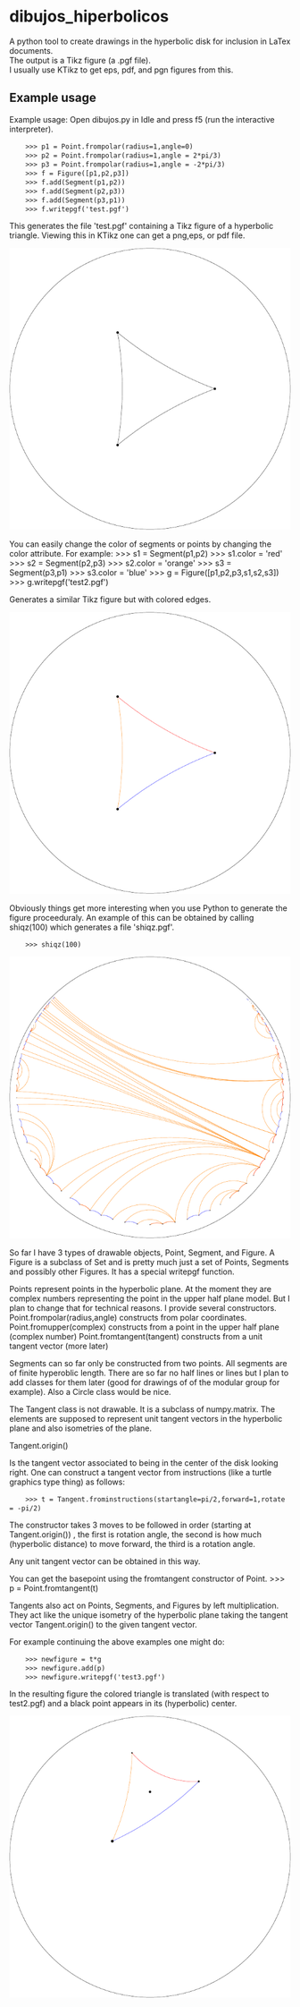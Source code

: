 # dibujos_hiperbolicos
A python tool to create drawings in the hyperbolic disk for inclusion in LaTex documents.  
The output is a Tikz figure (a .pgf file).  
I usually use KTikz to get eps, pdf, and pgn figures from this.

## Example usage

 Example usage:
 Open dibujos.py in Idle and press f5 (run the interactive interpreter).
 
        >>> p1 = Point.frompolar(radius=1,angle=0)
        >>> p2 = Point.frompolar(radius=1,angle = 2*pi/3)
        >>> p3 = Point.frompolar(radius=1,angle = -2*pi/3)
        >>> f = Figure([p1,p2,p3])
        >>> f.add(Segment(p1,p2))
        >>> f.add(Segment(p2,p3))
        >>> f.add(Segment(p3,p1))
        >>> f.writepgf('test.pgf')

 This generates the file 'test.pgf' containing a Tikz figure of a hyperbolic triangle.
 Viewing this in KTikz one can get a png,eps, or pdf file.
 
 ![test.pgn](/test.png)
 
 
 You can easily change the color of segments or points by changing the color attribute.
 For example:
        >>> s1 = Segment(p1,p2)
        >>> s1.color = 'red'
        >>> s2 = Segment(p2,p3)
        >>> s2.color = 'orange'
        >>> s3 = Segment(p3,p1)
        >>> s3.color = 'blue'
        >>> g = Figure([p1,p2,p3,s1,s2,s3])
        >>> g.writepgf('test2.pgf')

 Generates a similar Tikz figure but with colored edges.

 ![test2.pgn](/test2.png)


 Obviously things get more interesting when you use Python to generate the figure proceeduraly.
 An example of this can be obtained by calling shiqz(100) which generates a file 'shiqz.pgf'.

        >>> shiqz(100)
 
  ![shiqz.pgn](/shiqz.png)

 
 So far I have 3 types of drawable objects, Point, Segment, and Figure.
 A Figure is a subclass of Set and is pretty much just a set of Points, Segments and possibly other Figures.
 It has a special writepgf function.

 Points represent points in the hyperbolic plane.  At the moment they are complex numbers representing
 the point in the upper half plane model.   But I plan to change that for technical reasons.  I provide several constructors.
 Point.frompolar(radius,angle)   constructs from polar coordinates.
 Point.fromupper(complex)    constructs from a point in the upper half plane (complex number)
 Point.fromtangent(tangent) constructs from a unit tangent vector (more later)

 Segments can so far only be constructed from two points.  All segments are of finite hyperoblic length.
 There are so far no half lines or lines but I plan to add classes for them later (good for drawings of
 of the modular group for example).  Also a Circle class would be nice.

 The Tangent class is not drawable.  It is a subclass of numpy.matrix.   The elements are supposed to
 represent unit tangent vectors in the hyperbolic plane and also isometries of the plane.

 Tangent.origin()

 Is the tangent vector associated to being in the center of the disk looking right.
 One can construct a tangent vector from instructions (like a turtle graphics type thing) as follows:

        >>> t = Tangent.frominstructions(startangle=pi/2,forward=1,rotate = -pi/2)

 The constructor takes 3 moves to be followed in order (starting at Tangent.origin())
 , the first is rotation angle, the second is how much (hyperbolic distance) to move forward,
 the third is a rotation angle.

 Any unit tangent vector can be obtained in this way.

 You can get the basepoint using the fromtangent constructor of Point.
        >>> p = Point.fromtangent(t)

 Tangents also act on Points, Segments, and Figures by left multiplication.  They act like the unique
 isometry of the hyperbolic plane taking the tangent vector Tangent.origin() to the given tangent vector.

 For example continuing the above examples one might do:

        >>> newfigure = t*g
        >>> newfigure.add(p)
        >>> newfigure.writepgf('test3.pgf')

 In the resulting figure the colored triangle is translated (with respect to test2.pgf)
 and a black point appears in its (hyperbolic) center.

 ![test.pgn](/test3.png)



